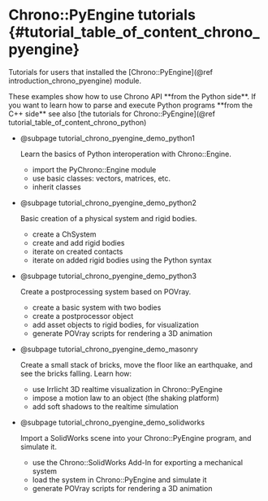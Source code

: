Chrono::PyEngine tutorials  {#tutorial_table_of_content_chrono_pyengine}
==========================


Tutorials for users that installed the [Chrono::PyEngine](@ref introduction_chrono_pyengine) module.

<div class="ce-info">
These examples show how to use Chrono API **from the Python side**.
If you want to learn how to parse and execute Python programs
**from the C++ side** see also 
[the tutorials for Chrono::PyEngine](@ref tutorial_table_of_content_chrono_python)
</div>

-   @subpage tutorial_chrono_pyengine_demo_python1

    Learn the basics of Python interoperation with Chrono::Engine.

    - import the PyChrono::Engine module
    - use basic classes: vectors, matrices, etc.
    - inherit classes 

-   @subpage tutorial_chrono_pyengine_demo_python2

    Basic creation of a physical system and rigid bodies.

    - create a ChSystem
    - create and add rigid bodies
    - iterate on created contacts
    - iterate on added rigid bodies using the Python syntax 

-   @subpage tutorial_chrono_pyengine_demo_python3

    Create a postprocessing system based on POVray.

    - create a basic system with two bodies
    - create a postprocessor object
    - add asset objects to rigid bodies, for visualization
    - generate POVray scripts for rendering a 3D animation  

-   @subpage tutorial_chrono_pyengine_demo_masonry

    Create a small stack of bricks, move the floor like an earthquake, and see the bricks falling. Learn how:

    - use Irrlicht 3D realtime visualization in Chrono::PyEngine
    - impose a motion law to an object (the shaking platform)
    - add soft shadows to the realtime simulation  

-   @subpage tutorial_chrono_pyengine_demo_solidworks

    Import a SolidWorks scene into your Chrono::PyEngine program, and simulate it.

    - use the Chrono::SolidWorks Add-In for exporting a mechanical system
    - load the system in Chrono::PyEngine and simulate it
    - generate POVray scripts for rendering a 3D animation 
	

